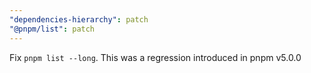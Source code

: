 ```yaml
---
"dependencies-hierarchy": patch
"@pnpm/list": patch
---
```


Fix `pnpm list --long`. This was a regression introduced in pnpm v5.0.0
